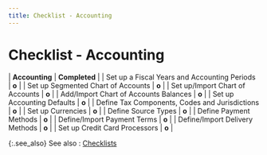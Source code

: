 ```yaml
---
title: Checklist - Accounting
---
```


# Checklist - Accounting

| **Accounting** | **Completed** |
| Set up a Fiscal Years and Accounting Periods | **o** |
| Set up Segmented Chart of Accounts | **o** |
| Set up/Import Chart of Accounts | **o** |
| Add/Import Chart of Accounts Balances | **o** |
| Set up Accounting Defaults | **o** |
| Define Tax Components, Codes and Jurisdictions | **o** |
| Set up Currencies | **o** |
| Define Source Types | **o** |
| Define Payment Methods | **o** |
| Define/Import Payment Terms | **o** |
| Define/Import Delivery Methods | **o** |
| Set up Credit Card Processors | **o** |


{:.see_also}
See also
: [Checklists]({{site.sc_baseurl}}/checklists/checklists/checklists.html)
